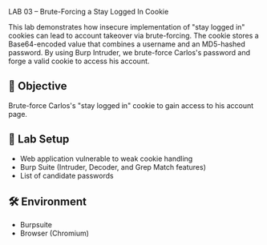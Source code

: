  LAB 03 – Brute-Forcing a Stay Logged In Cookie

This lab demonstrates how insecure implementation of "stay logged in" cookies can lead to account takeover via brute-forcing. The cookie stores a Base64-encoded value that combines a username and an MD5-hashed password. By using Burp Intruder, we brute-force Carlos's password and forge a valid cookie to access his account.

## 🎯 Objective

Brute-force Carlos's "stay logged in" cookie to gain access to his account page.

## 🧪 Lab Setup

- Web application vulnerable to weak cookie handling
- Burp Suite (Intruder, Decoder, and Grep Match features)
- List of candidate passwords

## 🛠️ Environment
- Burpsuite
- Browser (Chromium)
